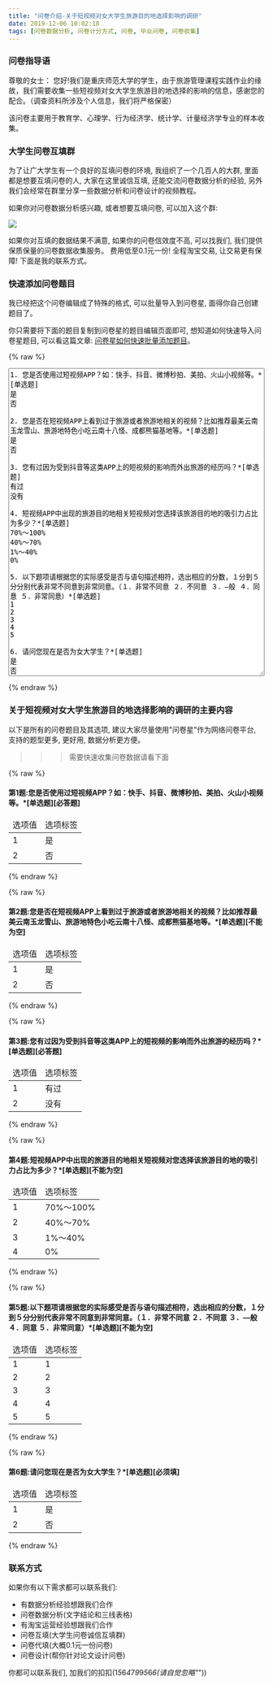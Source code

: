 ```yaml
---
title: "问卷介绍-关于短视频对女大学生旅游目的地选择影响的调研"
date: 2019-12-06 10:02:18
tags: [问卷数据分析, 问卷计分方式, 问卷, 毕业问卷, 问卷收集]
---
```


### 问卷指导语

尊敬的女士： 您好!我们是重庆师范大学的学生，由于旅游管理课程实践作业的缘故，我们需要收集一些短视频对女大学生旅游目的地选择的影响的信息，感谢您的配合。（调查资料所涉及个人信息，我们将严格保密）

该问卷主要用于教育学、心理学、行为经济学、统计学、计量经济学专业的样本收集。

<!-- more -->


### 大学生问卷互填群

为了让广大学生有一个良好的互填问卷的环境, 我组织了一个几百人的大群, 里面都是想要互填问卷的人, 大家在这里诚信互填, 
还能交流问卷数据分析的经验, 另外我们会经常在群里分享一些数据分析和问卷设计的视频教程。

如果你对问卷数据分析感兴趣, 或者想要互填问卷, 可以加入这个群:

<img src="/images/问卷互填群二维码.png">

如果你对互填的数据结果不满意, 如果你的问卷信效度不高, 可以找我们, 我们提供保质保量的问卷数据收集服务。 
费用低至0.1元一份! 全程淘宝交易, 让交易更有保障! 下面是我的联系方式。



### 快速添加问卷题目

我已经把这个问卷编辑成了特殊的格式, 可以批量导入到问卷星, 面得你自己创建题目了。

你只需要将下面的题目复制到问卷星的题目编辑页面即可, 想知道如何快速导入问卷星题目, 可以看这篇文章: [问卷星如何快速批量添加题目](https://mlln.cn/2019/06/01/%E9%97%AE%E5%8D%B7%E6%98%9F%E5%A6%82%E4%BD%95%E5%BF%AB%E9%80%9F%E6%B7%BB%E5%8A%A0%E6%89%B9%E9%87%8F%E9%A2%98%E7%9B%AE/index.html)。

{% raw %}
<textarea rows="40" style="width: 100%;">1. 您是否使用过短视频APP？如：快手、抖音、微博秒拍、美拍、火山小视频等。*[单选题]
是
否

2. 您是否在短视频APP上看到过于旅游或者旅游地相关的视频？比如推荐最美云南玉龙雪山、旅游地特色小吃云南十八怪、成都熊猫基地等。*[单选题]
是
否

3. 您有过因为受到抖音等这类APP上的短视频的影响而外出旅游的经历吗？*[单选题]
有过
没有

4. 短视频APP中出现的旅游目的地相关短视频对您选择该旅游目的地的吸引力占比为多少？*[单选题]
70%～100%
40%～70%
1%～40%
0%

5. 以下题项请根据您的实际感受是否与语句描述相符，选出相应的分数，１分到５分分别代表非常不同意到非常同意。（１．非常不同意 ２．不同意 ３．—般 ４．同意 ５．非常同意）*[单选题]
1
2
3
4
5

6. 请问您现在是否为女大学生？*[单选题]
是
否</textarea>
{% endraw %}

### 关于短视频对女大学生旅游目的地选择影响的调研的主要内容

以下是所有的问卷题目及其选项, 建议大家尽量使用"问卷星"作为网络问卷平台, 支持的题型更多, 更好用, 数据分析更方便。

>>> 需要快速收集问卷数据请看下面


{% raw %}
<div class="qitem">
<h4>第1题:您是否使用过短视频APP？如：快手、抖音、微博秒拍、美拍、火山小视频等。*[单选题][必答题]</h4>

<table class="table">
<thead>
<tr><td>选项值</td><td>选项标签</td></tr>
</thead>
<tbody>
<tr><td>1</td><td>是</td></tr>
<tr><td>2</td><td>否</td></tr>
</tbody>
</table>

</div>
{% endraw %}


{% raw %}
<div class="qitem">
<h4>第2题:您是否在短视频APP上看到过于旅游或者旅游地相关的视频？比如推荐最美云南玉龙雪山、旅游地特色小吃云南十八怪、成都熊猫基地等。*[单选题][不能为空]</h4>

<table class="table">
<thead>
<tr><td>选项值</td><td>选项标签</td></tr>
</thead>
<tbody>
<tr><td>1</td><td>是</td></tr>
<tr><td>2</td><td>否</td></tr>
</tbody>
</table>

</div>
{% endraw %}


{% raw %}
<div class="qitem">
<h4>第3题:您有过因为受到抖音等这类APP上的短视频的影响而外出旅游的经历吗？*[单选题][必答题]</h4>

<table class="table">
<thead>
<tr><td>选项值</td><td>选项标签</td></tr>
</thead>
<tbody>
<tr><td>1</td><td>有过</td></tr>
<tr><td>2</td><td>没有</td></tr>
</tbody>
</table>

</div>
{% endraw %}


{% raw %}
<div class="qitem">
<h4>第4题:短视频APP中出现的旅游目的地相关短视频对您选择该旅游目的地的吸引力占比为多少？*[单选题][不能为空]</h4>

<table class="table">
<thead>
<tr><td>选项值</td><td>选项标签</td></tr>
</thead>
<tbody>
<tr><td>1</td><td>70%～100%</td></tr>
<tr><td>2</td><td>40%～70%</td></tr>
<tr><td>3</td><td>1%～40%</td></tr>
<tr><td>4</td><td>0%</td></tr>
</tbody>
</table>

</div>
{% endraw %}


{% raw %}
<div class="qitem">
<h4>第5题:以下题项请根据您的实际感受是否与语句描述相符，选出相应的分数，１分到５分分别代表非常不同意到非常同意。（１．非常不同意 ２．不同意 ３．—般 ４．同意 ５．非常同意）*[单选题][不能为空]</h4>

<table class="table">
<thead>
<tr><td>选项值</td><td>选项标签</td></tr>
</thead>
<tbody>
<tr><td>1</td><td>1</td></tr>
<tr><td>2</td><td>2</td></tr>
<tr><td>3</td><td>3</td></tr>
<tr><td>4</td><td>4</td></tr>
<tr><td>5</td><td>5</td></tr>
</tbody>
</table>

</div>
{% endraw %}


{% raw %}
<div class="qitem">
<h4>第6题:请问您现在是否为女大学生？*[单选题][必须填]</h4>

<table class="table">
<thead>
<tr><td>选项值</td><td>选项标签</td></tr>
</thead>
<tbody>
<tr><td>1</td><td>是</td></tr>
<tr><td>2</td><td>否</td></tr>
</tbody>
</table>

</div>
{% endraw %}



<!-- ---
title: 心理教育医学的问卷免费下载
date: 2019-05-23 08:59:15
tags: [问卷星, 问卷网, 问卷下载, 问卷互填, 问卷设计, 问卷模板, 毕业问卷, 问卷数据分析, 问卷代填, ]
--- -->

### 联系方式
 
如果你有以下需求都可以联系我们:

- 有数据分析经验想跟我们合作
- 问卷数据分析(文字结论和三线表格)
- 有淘宝运营经验想跟我们合作
- 问卷互填(大学生问卷诚信互填群)
- 问卷代填(大概0.1元一份问卷)
- 问卷设计(帮你针对论文设计问卷)

你都可以联系我们, 加我们的扣扣(1*5*6*4*7*9*9*5*6*6(请自觉忽略"*"))
